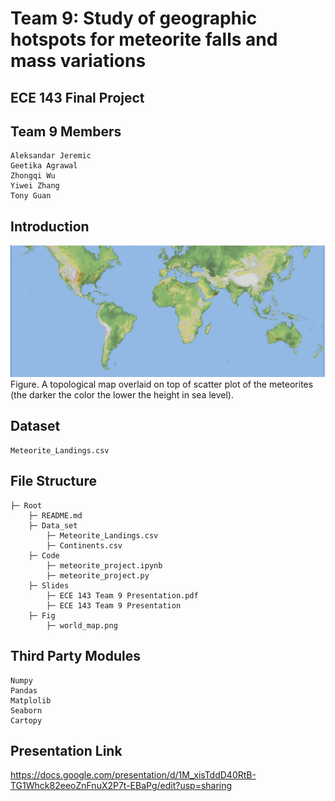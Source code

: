 # Team 9: Study of geographic hotspots for meteorite falls and mass variations
## ECE 143 Final Project

## Team 9 Members
    Aleksandar Jeremic
    Geetika Agrawal
    Zhongqi Wu
    Yiwei Zhang
    Tony Guan

## Introduction




![map](./Fig/world_map.png)
Figure. A topological map overlaid on top of scatter plot of the meteorites (the darker the color the lower the height in sea level).

## Dataset 
    Meteorite_Landings.csv

## File Structure 
    ├─ Root
        ├─ README.md
        ├─ Data_set	   
            ├─ Meteorite_Landings.csv
            ├─ Continents.csv
        ├─ Code
            ├─ meteorite_project.ipynb
            ├─ meteorite_project.py
        ├─ Slides
            ├─ ECE 143 Team 9 Presentation.pdf
            ├─ ECE 143 Team 9 Presentation
        ├─ Fig    
            ├─ world_map.png



## Third Party Modules
    Numpy
    Pandas
    Matplolib
    Seaborn
    Cartopy

## Presentation Link

https://docs.google.com/presentation/d/1M_xisTddD40RtB-TG1Whck82eeoZnFnuX2P7t-EBaPg/edit?usp=sharing






